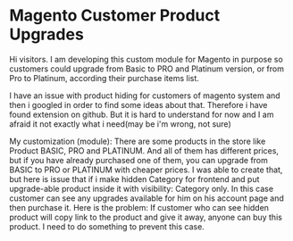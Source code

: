 Magento Customer Product Upgrades
=======

Hi visitors. I am developing this custom module for Magento in purpose so customers could upgrade from Basic to PRO and Platinum version, or from Pro to Platinum, according their purchase items list.

I have an issue with product hiding for customers of magento system and then i googled in order to find some ideas about that. Therefore i have found extension on github. But it is hard to understand for now and I am afraid it not exactly what i need(may be i'm wrong, not sure)

My customization (module): There are some products in the store like Product BASIC, PRO and PLATINUM. And all of them has different prices, but if you have already purchased one of them, you can upgrade from BASIC to PRO or PLATINUM with cheaper prices.
I was able to create that, but here is issue that if i make hidden Category for frontend and put upgrade-able product inside it with visibility: Category only. In this case customer can see any upgrades available for him on his account page and then purchase it.
Here is the problem: If customer who can see hidden product will copy link to the product and give it away, anyone can buy this product. I need to do something to prevent this case.

